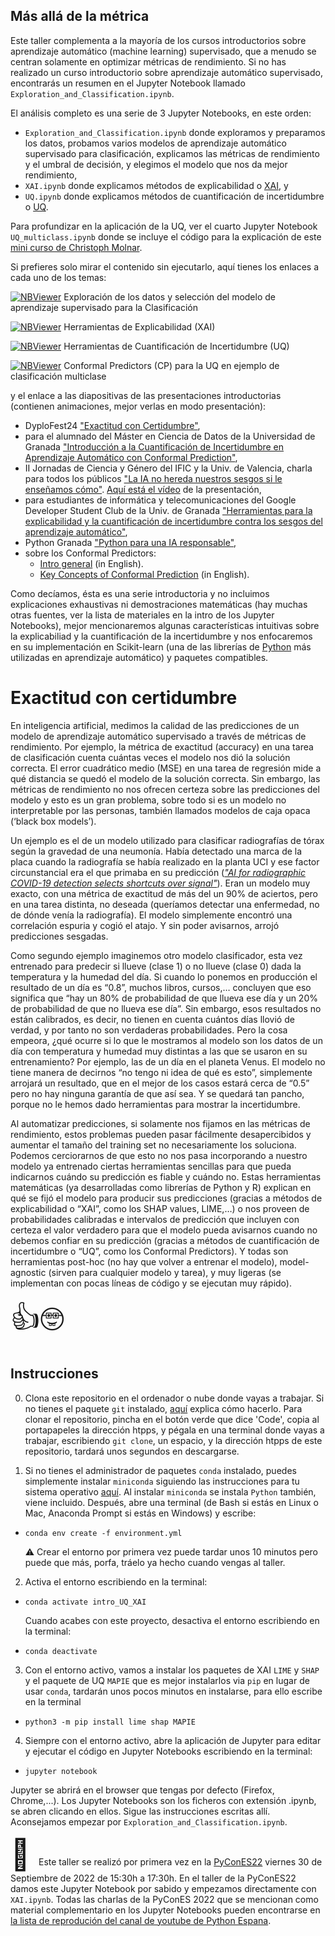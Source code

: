 ## Más allá de la métrica

Este taller complementa a la mayoría de los cursos introductorios sobre aprendizaje automático (machine learning) supervisado, que a menudo se centran solamente en optimizar métricas de rendimiento. Si no has realizado un curso introductorio sobre aprendizaje automático supervisado, encontrarás un resumen en el Jupyter Notebook llamado `Exploration_and_Classification.ipynb`.

El análisis completo es una serie de 3 Jupyter Notebooks, en este orden:

+ `Exploration_and_Classification.ipynb` donde exploramos y preparamos los datos, probamos varios modelos de aprendizaje automático supervisado para clasificación, explicamos las métricas de rendimiento y el umbral de decisión, y elegimos el modelo que nos da mejor rendimiento,
+ `XAI.ipynb` donde explicamos métodos de explicabilidad o [XAI](https://en.wikipedia.org/wiki/Explainable_artificial_intelligence), y
+ `UQ.ipynb` donde explicamos métodos de cuantificación de incertidumbre o [UQ](https://en.wikipedia.org/wiki/Uncertainty_quantification).

Para profundizar en la aplicación de la UQ, ver el cuarto Jupyter Notebook `UQ_multiclass.ipynb` donde se incluye el código para la explicación de este [mini curso de Christoph Molnar](https://mindfulmodeler.substack.com/p/week-1-getting-started-with-conformal).

Si prefieres solo mirar el contenido sin ejecutarlo, aquí tienes los enlaces a cada uno de los temas:

[![NBViewer](https://raw.githubusercontent.com/jupyter/design/master/logos/Badges/nbviewer_badge.svg)](https://nbviewer.org/github/MMdeCastro/Uncertainty_Quantification_XAI/blob/main/Exploration_and_Classification.ipynb) Exploración de los datos y selección del modelo de aprendizaje supervisado para la Clasificación

[![NBViewer](https://raw.githubusercontent.com/jupyter/design/master/logos/Badges/nbviewer_badge.svg)](https://nbviewer.org/github/MMdeCastro/Uncertainty_Quantification_XAI/blob/main/XAI.ipynb) Herramientas de Explicabilidad (XAI)

[![NBViewer](https://raw.githubusercontent.com/jupyter/design/master/logos/Badges/nbviewer_badge.svg)](https://nbviewer.org/github/MMdeCastro/Uncertainty_Quantification_XAI/blob/main/UQ.ipynb) Herramientas de Cuantificación de Incertidumbre (UQ)

[![NBViewer](https://raw.githubusercontent.com/jupyter/design/master/logos/Badges/nbviewer_badge.svg)](https://nbviewer.org/github/MMdeCastro/Uncertainty_Quantification_XAI/blob/main/UQ_multiclass.ipynb) Conformal Predictors (CP) para la UQ en ejemplo de clasificación multiclase

y el enlace a las diapositivas de las presentaciones introductorias (contienen animaciones, mejor verlas en modo presentación):
+ DyploFest24 ["Exactitud con Certidumbre"](https://docs.google.com/presentation/d/1f2LiOLh_IQfKqGiJ1X8OIee0wxKJQZiKft5riam9UA8/edit#slide=id.g2de3d8b8587_0_17),
+ para el alumnado del Máster en Ciencia de Datos de la Universidad de Granada ["Introducción a la Cuantificación de Incertidumbre en Aprendizaje Automático con Conformal Prediction"](https://docs.google.com/presentation/d/1yFHn4_Byt6_f5arFOdhUWBXOrN7BrYbmEc2gMhJ0RVY/edit?usp=sharing),
+ II Jornadas de Ciencia y Género del IFIC y la Univ. de Valencia, charla para todos los públicos ["La IA no hereda nuestros sesgos si le enseñamos cómo"](https://docs.google.com/presentation/d/1bp8rJTtZ5aAGeNwwdTdue4vGcs27QvcEeA1VbHPce9c/edit#slide=id.g211627b4636_0_101). [Aquí está el vídeo](https://youtu.be/89G74PBnoVc) de la presentación,
+ para estudiantes de informática y telecomunicaciones del Google Developer Student Club de la Univ. de Granada ["Herramientas para la explicabilidad y la cuantificación de incertidumbre contra los sesgos del aprendizaje automático"](https://docs.google.com/presentation/d/1p5QVf4JaDDFl7IM6XLclfWbcU0a5a8Il9MTu8-9fB84/edit#slide=id.g20f7f9abf3c_0_101),
+ Python Granada ["Python para una IA responsable"](https://docs.google.com/presentation/d/1kil2P6pYuKcan1QcvaxNWXoyoEXkJnBWgpt0gZMfejg/edit?usp=sharing),
+ sobre los Conformal Predictors:
  + [Intro general](https://docs.google.com/presentation/d/1Q6oxcgmNv0GsmNFA5npAzQGDuy_XolBKStN4KUhP4Gk/edit?usp=sharing) (in English).
  + [Key Concepts of Conformal Prediction](https://docs.google.com/presentation/d/1bQYIFyQysQPx79wJq1mltylsH_aeO2AnLYRlHiLq6vo/edit#slide=id.g2dc32e8043a_0_5) (in English).

Como decíamos, ésta es una serie introductoria y no incluimos explicaciones exhaustivas ni demostraciones matemáticas (hay muchas otras fuentes, ver la lista de materiales en la intro de los Jupyter Notebooks), mejor mencionaremos algunas características intuitivas sobre la explicabiliad y la cuantificación de la incertidumbre y nos enfocaremos en su implementación en Scikit-learn (una de las librerías de [Python](https://es.wikipedia.org/wiki/Python) más utilizadas en aprendizaje automático) y paquetes compatibles.

# Exactitud con certidumbre

En inteligencia artificial, medimos la calidad de las predicciones de un modelo de aprendizaje automático supervisado a través de métricas de rendimiento. Por ejemplo, la métrica de exactitud (accuracy) en una tarea de clasificación cuenta cuántas veces el modelo nos dió la solución correcta. El error cuadrático medio (MSE) en una tarea de regresión mide a qué distancia se quedó el modelo de la solución correcta. Sin embargo, las métricas de rendimiento no nos ofrecen certeza sobre las predicciones del modelo y esto es un gran problema, sobre todo si es un modelo no interpretable por las personas, también llamados modelos de caja opaca (‘black box models’).

Un ejemplo es el de un modelo utilizado para clasificar radiografías de tórax según la gravedad de una neumonía. Había detectado una marca de la placa cuando la radiografía se había realizado en la planta UCI y ese factor circunstancial era el que primaba en su predicción  ([_"AI for radiographic COVID-19 detection selects shortcuts over signal"_](https://www.nature.com/articles/s42256-021-00338-7)). Eran un modelo muy exacto, con una métrica de exactitud de más del un 90% de aciertos, pero en una tarea distinta, no deseada (queríamos detectar una enfermedad, no de dónde venía la radiografía). El modelo simplemente encontró una correlación espuria y cogió el atajo. Y sin poder avisarnos, arrojó predicciones sesgadas.

Como segundo ejemplo imaginemos otro modelo clasificador, esta vez entrenado para predecir si llueve (clase 1) o no llueve (clase 0) dada la temperatura y la humedad del día. Si cuando lo ponemos en producción el resultado de un día es “0.8”, muchos libros, cursos,… concluyen que eso significa que “hay un 80% de probabilidad de que llueva ese día y un 20% de probabilidad de que no llueva ese día”. Sin embargo, esos resultados no están calibrados, es decir, no tienen en cuenta cuántos días llovió de verdad, y por tanto no son verdaderas probabilidades. Pero la cosa empeora, ¿qué ocurre si lo que le mostramos al modelo son los datos de un día con temperatura y humedad muy distintas a las que se usaron en su entrenamiento? Por ejemplo, las de un día en el planeta Venus. El modelo no tiene manera de decirnos “no tengo ni idea de qué es esto”, simplemente arrojará un resultado, que en el mejor de los casos estará cerca de “0.5” pero no hay ninguna garantía de que así sea. Y se quedará tan pancho, porque no le hemos dado herramientas para mostrar la incertidumbre.

Al automatizar predicciones, si solamente nos fijamos en las métricas de rendimiento, estos problemas pueden pasar fácilmente desapercibidos y aumentar el tamaño del training set no necesariamente los soluciona. Podemos cerciorarnos de que esto no nos pasa incorporando a nuestro modelo ya entrenado ciertas herramientas sencillas para que pueda indicarnos cuándo su predicción es fiable y cuándo no. Estas herramientas matemáticas (ya desarrolladas como librerías de Python y R) explican en qué se fijó el modelo para producir sus predicciones (gracias a métodos de explicabilidad o “XAI”, como los SHAP values, LIME,…) o nos proveen de probabilidades calibradas e intervalos de predicción que incluyen con certeza el valor verdadero para que el modelo pueda avisarnos cuando no debemos confiar en su predicción (gracias a métodos de cuantificación de incertidumbre o “UQ”, como los Conformal Predictors). Y todas son herramientas post-hoc (no hay que volver a entrenar el modelo), model-agnostic (sirven para cualquier modelo y tarea), y muy ligeras (se implementan con pocas líneas de código y se ejecutan muy rápido).

<font size="10"> 👍🤓 </font>

## Instrucciones

0. Clona este repositorio en el ordenador o nube donde vayas a trabajar. Si no tienes el paquete `git` instalado, [aquí](https://git-scm.com/book/en/v2/Getting-Started-Installing-Git) explica cómo hacerlo. Para clonar el repositorio, pincha en el botón verde que dice 'Code', copia al portapapeles la dirección htpps, y pégala en una terminal donde vayas a trabajar, escribiendo `git clone`, un espacio, y la dirección htpps de este repositorio, tardará unos segundos en descargarse.  

1. Si no tienes el administrador de paquetes `conda` instalado, puedes simplemente instalar `miniconda` siguiendo las instrucciones para tu sistema operativo [aquí](https://docs.conda.io/en/latest/miniconda.html). Al instalar `miniconda` se instala `Python` también, viene incluido. Después, abre una terminal (de Bash si estás en Linux o Mac, Anaconda Prompt si estás en Windows) y escribe:

+ `conda env create -f environment.yml`

  ⚠️ Crear el entorno por primera vez puede tardar unos 10 minutos pero puede que más, porfa, tráelo ya hecho cuando vengas al taller. 

2. Activa el entorno escribiendo en la terminal:

+ `conda activate intro_UQ_XAI`

  Cuando acabes con este proyecto, desactiva el entorno escribiendo en la terminal:

+ `conda deactivate`

3. Con el entorno activo, vamos a instalar los paquetes de XAI `LIME` y `SHAP` y el paquete de UQ `MAPIE` que es mejor instalarlos via `pip` en lugar de usar `conda`, tardarán unos pocos minutos en instalarse, para ello escribe en la terminal

+ `python3 -m pip install lime shap MAPIE`

4. Siempre con el entorno activo, abre la aplicación de Jupyter para editar y ejecutar el código en Jupyter Notebooks escribiendo en la terminal:

+ `jupyter notebook`

Jupyter se abrirá en el browser que tengas por defecto (Firefox, Chrome,...). Los Jupyter Notebooks son los ficheros con extensión .ipynb, se abren clicando en ellos. Sigue las instrucciones escritas allí. Aconsejamos empezar por `Exploration_and_Classification.ipynb`. 

<font size="10"> 📝 </font>Este taller se realizó por primera vez en la [PyConES22](https://2022.es.pycon.org/) viernes 30 de Septiembre de 2022 de 15:30h a 17:30h. En el taller de la PyConES22 damos este Jupyter Notebook por sabido y empezamos directamente con `XAI.ipynb`. Todas las charlas de la PyConES 2022 que se mencionan como material complementario en los Jupyter Notebooks pueden encontrarse en [la lista de reprodución del canal de youtube de Python Espana](https://www.youtube.com/@PythonES). 
